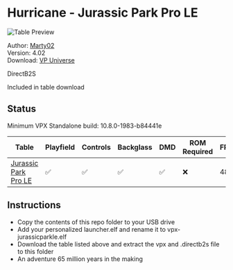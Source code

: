 # Hurricane - Jurassic Park Pro LE

![Table Preview](https://vpuniverse.com/screenshots/monthly_2024_06/Capturedcran(569).png.ed378826543c79aafe608d28ccf7ea8e.png)

Author: [Marty02](https://vpuniverse.com/profile/16531-marty02/)  
Version: 4.02  
Download: [VP Universe](https://vpuniverse.com/files/file/20502-jurassic-park-pro-le/)

DirectB2S

Included in table download


## Status 

Minimum VPX Standalone build: 10.8.0-1983-b84441e

| Table | Playfield | Controls | Backglass | DMD | ROM Required | FPS | 
|-------|-----------|----------|-----------|-----|--------------|-----|
| [Jurassic Park Pro LE](external/vpx-jurassicparkle) | :white_check_mark: | :white_check_mark: | :white_check_mark: |:white_check_mark: | :x: | 48 |


## Instructions

- Copy the contents of this repo folder to your USB drive
- Add your personalized launcher.elf and rename it to vpx-jurassicparkle.elf
- Download the table listed above and extract the vpx and .directb2s file to this folder
- An adventure 65 million years in the making
